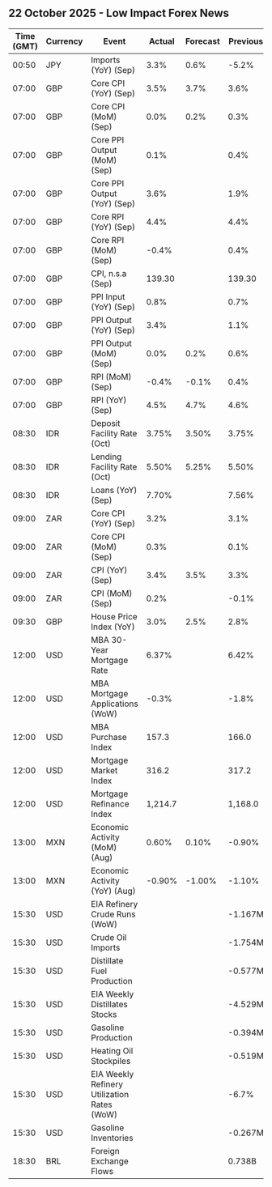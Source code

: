 ## 22 October 2025 - Low Impact Forex News

| Time (GMT) | Currency | Event | Actual | Forecast | Previous |
|------|----------|-------|--------|----------|----------|
| 00:50 | JPY | Imports (YoY) (Sep) | 3.3% | 0.6% | -5.2% |
| 07:00 | GBP | Core CPI (YoY) (Sep) | 3.5% | 3.7% | 3.6% |
| 07:00 | GBP | Core CPI (MoM) (Sep) | 0.0% | 0.2% | 0.3% |
| 07:00 | GBP | Core PPI Output (MoM) (Sep) | 0.1% |  | 0.4% |
| 07:00 | GBP | Core PPI Output (YoY) (Sep) | 3.6% |  | 1.9% |
| 07:00 | GBP | Core RPI (YoY) (Sep) | 4.4% |  | 4.4% |
| 07:00 | GBP | Core RPI (MoM) (Sep) | -0.4% |  | 0.4% |
| 07:00 | GBP | CPI, n.s.a (Sep) | 139.30 |  | 139.30 |
| 07:00 | GBP | PPI Input (YoY) (Sep) | 0.8% |  | 0.7% |
| 07:00 | GBP | PPI Output (YoY) (Sep) | 3.4% |  | 1.1% |
| 07:00 | GBP | PPI Output (MoM) (Sep) | 0.0% | 0.2% | 0.6% |
| 07:00 | GBP | RPI (MoM) (Sep) | -0.4% | -0.1% | 0.4% |
| 07:00 | GBP | RPI (YoY) (Sep) | 4.5% | 4.7% | 4.6% |
| 08:30 | IDR | Deposit Facility Rate (Oct) | 3.75% | 3.50% | 3.75% |
| 08:30 | IDR | Lending Facility Rate (Oct) | 5.50% | 5.25% | 5.50% |
| 08:30 | IDR | Loans (YoY) (Sep) | 7.70% |  | 7.56% |
| 09:00 | ZAR | Core CPI (YoY) (Sep) | 3.2% |  | 3.1% |
| 09:00 | ZAR | Core CPI (MoM) (Sep) | 0.3% |  | 0.1% |
| 09:00 | ZAR | CPI (YoY) (Sep) | 3.4% | 3.5% | 3.3% |
| 09:00 | ZAR | CPI (MoM) (Sep) | 0.2% |  | -0.1% |
| 09:30 | GBP | House Price Index (YoY) | 3.0% | 2.5% | 2.8% |
| 12:00 | USD | MBA 30-Year Mortgage Rate | 6.37% |  | 6.42% |
| 12:00 | USD | MBA Mortgage Applications (WoW) | -0.3% |  | -1.8% |
| 12:00 | USD | MBA Purchase Index | 157.3 |  | 166.0 |
| 12:00 | USD | Mortgage Market Index | 316.2 |  | 317.2 |
| 12:00 | USD | Mortgage Refinance Index | 1,214.7 |  | 1,168.0 |
| 13:00 | MXN | Economic Activity (MoM) (Aug) | 0.60% | 0.10% | -0.90% |
| 13:00 | MXN | Economic Activity (YoY) (Aug) | -0.90% | -1.00% | -1.10% |
| 15:30 | USD | EIA Refinery Crude Runs (WoW) |  |  | -1.167M |
| 15:30 | USD | Crude Oil Imports |  |  | -1.754M |
| 15:30 | USD | Distillate Fuel Production |  |  | -0.577M |
| 15:30 | USD | EIA Weekly Distillates Stocks |  |  | -4.529M |
| 15:30 | USD | Gasoline Production |  |  | -0.394M |
| 15:30 | USD | Heating Oil Stockpiles |  |  | -0.519M |
| 15:30 | USD | EIA Weekly Refinery Utilization Rates (WoW) |  |  | -6.7% |
| 15:30 | USD | Gasoline Inventories |  |  | -0.267M |
| 18:30 | BRL | Foreign Exchange Flows |  |  | 0.738B |
